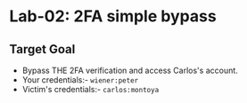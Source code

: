 # Lab-02: 2FA simple bypass

## Target Goal

- Bypass THE 2FA verification and access Carlos's account.
- Your credentials:- `wiener:peter`
- Victim's credentials:- `carlos:montoya`
